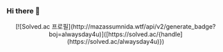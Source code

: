 ### Hi there 👋

<div align=center> [![Solved.ac 프로필](http://mazassumnida.wtf/api/v2/generate_badge?boj=alwaysday4u)]([https://solved.ac/{handle](https://solved.ac/alwaysday4u)}) </div>

<!--
**alwaysday4u/alwaysday4u** is a ✨ _special_ ✨ repository because its `README.md` (this file) appears on your GitHub profile.

Here are some ideas to get you started:

- 🔭 I’m currently working on ...
- 🌱 I’m currently learning ...
- 👯 I’m looking to collaborate on ...
- 🤔 I’m looking for help with ...
- 💬 Ask me about ...
- 📫 How to reach me: ...
- 😄 Pronouns: ...
- ⚡ Fun fact: ...
-->
